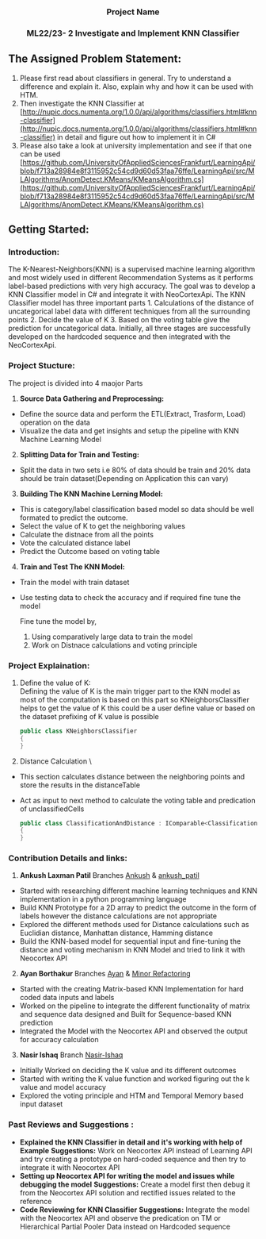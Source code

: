 <h3 align="center">Project Name</h3>
<h3 align="center">ML22/23- 2 Investigate and Implement KNN Classifier</h3>

<!--Assigned Problem Statement:-->
## The Assigned Problem Statement:
1. Please first read about classifiers in general. Try to understand a difference and explain it. Also, explain why and how it can be used with HTM.
2. Then investigate the KNN Classifier at [http://nupic.docs.numenta.org/1.0.0/api/algorithms/classifiers.html#knn-classifier](http://nupic.docs.numenta.org/1.0.0/api/algorithms/classifiers.html#knn-classifier) in detail and figure out how to implement it in C#
3. Please also take a look at university implementation and see if that one can be used  [https://github.com/UniversityOfAppliedSciencesFrankfurt/LearningApi/blob/f713a28984e8f3115952c54cd9d60d53faa76ffe/LearningApi/src/MLAlgorithms/AnomDetect.KMeans/KMeansAlgorithm.cs](https://github.com/UniversityOfAppliedSciencesFrankfurt/LearningApi/blob/f713a28984e8f3115952c54cd9d60d53faa76ffe/LearningApi/src/MLAlgorithms/AnomDetect.KMeans/KMeansAlgorithm.cs)

<!--The Assigned Problem Statement:-->
## Getting Started:

### Introduction:
The K-Nearest-Neighbors(KNN) is a supervised machine learning algorithm and most widely used in different Recommendation Systems as it performs label-based predictions with very high accuracy. The goal was to develop a KNN Classifier model in C# and integrate it with NeoCortexApi. The KNN Classifier model has three important parts 1. Calculations of the distance of uncategorical label data with different techniques from all the surrounding points 2. Decide the value of K 3. Based on the voting table give the prediction for uncategorical data. Initially, all three stages are successfully developed on the hardcoded sequence and then integrated with the NeoCortexApi.

### Project Stucture:

The project is divided into 4 maojor Parts
1. **Source Data Gathering and Preprocessing:**
- Define the source data and perform the ETL(Extract, Trasform, Load) operation on the data
- Visualize the data and get insights and setup the pipeline with KNN Machine Learning Model

2. **Splitting Data for Train and Testing:**
- Split the data in two sets i.e 80% of data should be train and 20% data should be train dataset(Depending on Application this can vary)

3. **Building The KNN Machine Lerning Model:**
- This is category/label classification based model so data should be well formated to predict the outcome.
- Select the value of K to get the neighboring values
- Calculate the distnace from all the points 
- Vote the calculated distance label 
- Predict the Outcome based on voting table

4. **Train and Test The KNN Model:**
- Train the model with train dataset
- Use testing data to check the accuracy and if required fine tune the model

  Fine tune the model by,
  1. Using comparatively large data to train the model
  2. Work on Distnace calculations and voting principle

### Project Explaination:
1. Define the value of K:\
   Defining the value of K is the main trigger part to the KNN model as most of the computation is based on this part so KNeighborsClassifier helps to get the value of K this could be a user define value or based on the dataset prefixing of K value is possible
    
    ```csharp
    public class KNeighborsClassifier
    {
    }
    ```

2. Distance Calculation \
- This section calculates distance between the neighboring points and store the results in the distanceTable 
- Act as input to next method to calculate the voting table and predication of unclassifiedCells  

    ```csharp
    public class ClassificationAndDistance : IComparable<ClassificationAndDistance>
    {
    }
    ```



### Contribution Details and links:

1. **Ankush Laxman Patil**
Branches [Ankush](https://github.com/ayan1948/neocortexapi/tree/Ankush)  &  [ankush_patil](https://github.com/ayan1948/neocortexapi/tree/ankush_patil)
- Started with researching different machine learning techniques and KNN implementation in a python programming language
- Build KNN Prototype for a 2D array to predict the outcome in the form of labels however the distance calculations are not appropriate
- Explored the different methods used for Distance calculations such as Euclidian distance, Manhattan distance, Hamming distance
- Build the KNN-based model for sequential input and fine-tuning the distance and voting mechanism in KNN Model and tried to link it with Neocortex API 

2. **Ayan Borthakur**
Branches [Ayan](https://github.com/ayan1948/neocortexapi/tree/master) & [Minor Refactoring](https://github.com/ayan1948/neocortexapi/tree/minor_refactoring)
- Started with the creating Matrix-based KNN Implementation for hard coded data inputs and labels
- Worked on the pipeline to integrate the different functionality of matrix and sequence data designed and Built for Sequence-based KNN prediction 
- Integrated the Model with the Neocortex API and observed the output for accuracy calculation 

3. **Nasir Ishaq**
Branch [Nasir-Ishaq](https://github.com/ayan1948/neocortexapi/tree/Nasir-Ishaq)
- Initially Worked on deciding the K value and its different outcomes 
- Started with writing the K value function and worked figuring out the k value and model accuracy
- Explored the voting principle and HTM and Temporal Memory based input dataset

### Past Reviews and Suggestions : 
- **Explained the KNN Classifier in detail and it's working with help of Example**
**Suggestions:**  Work on Neocortex API instead of Learning API and try creating a prototype on hard-coded sequence and then try to integrate it with Neocortex API
- **Setting up Neocortex API for writing the model and issues while debugging the model**
**Suggestions:**  Create a model first then debug it from the Neocortex API solution and rectified issues related to the reference 
- **Code Reviewing for KNN Classifier**
**Suggestions:**  Integrate the model with the  Neocortex API and observe the predication on TM or Hierarchical Partial Pooler Data instead on Hardcoded sequence 